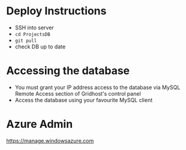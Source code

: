 
Deploy Instructions
===
- SSH into server
- ```cd ProjectsDB```
- ```git pull```
- check DB up to date

Accessing the database
===
- You must grant your IP address access to the database via MySQL Remote Access section of Gridhost's control panel
- Access the database using your favourite MySQL client

Azure Admin
===
https://manage.windowsazure.com